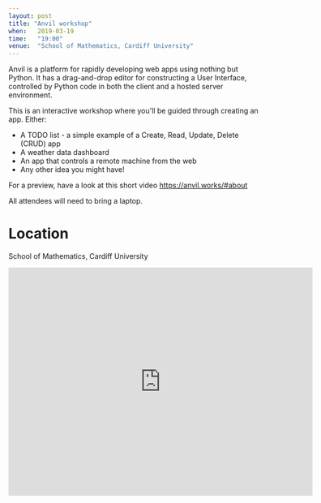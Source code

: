 ```yaml
---
layout: post
title: "Anvil workshop"
when:   2019-03-19
time:   "19:00"
venue:  "School of Mathematics, Cardiff University"
---
```


Anvil is a platform for rapidly developing web apps using nothing but Python. It
has a drag-and-drop editor for constructing a User Interface, controlled by
Python code in both the client and a hosted server environment.

This is an interactive workshop where you'll be guided through creating an app.
Either:

- A TODO list - a simple example of a Create, Read, Update, Delete (CRUD) app
- A weather data dashboard
- An app that controls a remote machine from the web
- Any other idea you might have!

For a preview, have a look at this short video https://anvil.works/#about

All attendees will need to bring a laptop.

# Location

School of Mathematics, Cardiff University

<iframe
src="https://www.google.com/maps/embed?pb=!1m18!1m12!1m3!1d1242.185653757937!2d-3.1768315120407054!3d51.48805335740968!2m3!1f0!2f0!3f0!3m2!1i1024!2i768!4f13.1!3m3!1m2!1s0x0%3A0xceb12fd11e556804!2sCardiff+University+School+of+Mathematics!5e0!3m2!1sen!2suk!4v1544097802405"
width="600" height="450" frameborder="0" style="border:0"
allowfullscreen></iframe>
